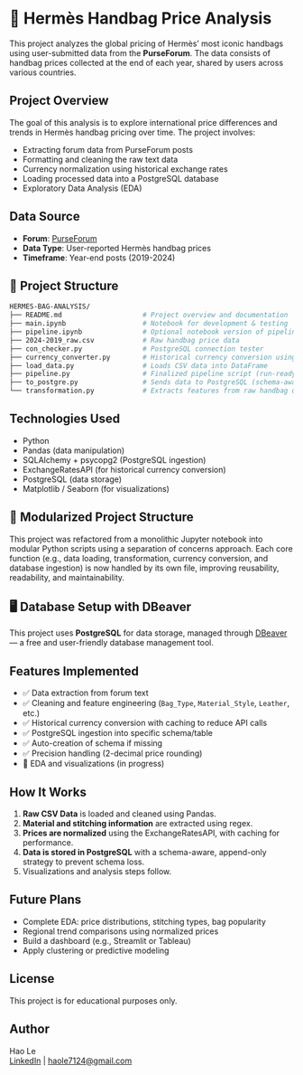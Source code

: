 # 👜 Hermès Handbag Price Analysis

This project analyzes the global pricing of Hermès’ most iconic handbags using user-submitted data from the **PurseForum**. The data consists of handbag prices collected at the end of each year, shared by users across various countries.

## Project Overview

The goal of this analysis is to explore international price differences and trends in Hermès handbag pricing over time. The project involves:

- Extracting forum data from PurseForum posts
- Formatting and cleaning the raw text data
- Currency normalization using historical exchange rates
- Loading processed data into a PostgreSQL database
- Exploratory Data Analysis (EDA)

## Data Source

- **Forum**: [PurseForum](https://forum.purseblog.com/)
- **Data Type**: User-reported Hermès handbag prices
- **Timeframe**: Year-end posts (2019-2024)

## 📁 Project Structure
```bash
HERMES-BAG-ANALYSIS/
├── README.md                    # Project overview and documentation
├── main.ipynb                   # Notebook for development & testing
├── pipeline.ipynb               # Optional notebook version of pipeline
├── 2024-2019_raw.csv            # Raw handbag price data
├── con_checker.py               # PostgreSQL connection tester
├── currency_converter.py        # Historical currency conversion using ExchangeRatesAPI
├── load_data.py                 # Loads CSV data into DataFrame
├── pipeline.py                  # Finalized pipeline script (run-ready)
├── to_postgre.py                # Sends data to PostgreSQL (schema-aware)
└── transformation.py            # Extracts features from raw handbag descriptions
```

## Technologies Used
- Python
- Pandas (data manipulation)
- SQLAlchemy + psycopg2 (PostgreSQL ingestion)
- ExchangeRatesAPI (for historical currency conversion)
- PostgreSQL (data storage)
- Matplotlib / Seaborn (for visualizations)

## 🧱 Modularized Project Structure

This project was refactored from a monolithic Jupyter notebook into modular Python scripts using a separation of concerns approach. Each core function (e.g., data loading, transformation, currency conversion, and database ingestion) is now handled by its own file, improving reusability, readability, and maintainability.

## 🖥️ Database Setup with DBeaver

This project uses **PostgreSQL** for data storage, managed through [DBeaver](https://dbeaver.io/) — a free and user-friendly database management tool.

## Features Implemented

- ✅ Data extraction from forum text
- ✅ Cleaning and feature engineering (`Bag_Type`, `Material_Style`, `Leather`, etc.)
- ✅ Historical currency conversion with caching to reduce API calls
- ✅ PostgreSQL ingestion into specific schema/table
- ✅ Auto-creation of schema if missing
- ✅ Precision handling (2-decimal price rounding)
- 🔄 EDA and visualizations (in progress)

## How It Works

1. **Raw CSV Data** is loaded and cleaned using Pandas.
2. **Material and stitching information** are extracted using regex.
3. **Prices are normalized** using the ExchangeRatesAPI, with caching for performance.
4. **Data is stored in PostgreSQL** with a schema-aware, append-only strategy to prevent schema loss.
5. Visualizations and analysis steps follow.

## Future Plans

- Complete EDA: price distributions, stitching types, bag popularity
- Regional trend comparisons using normalized prices
- Build a dashboard (e.g., Streamlit or Tableau)
- Apply clustering or predictive modeling

## License
This project is for educational purposes only.

## Author
Hao Le  
[LinkedIn](https://linkedin.com/in/haonle) | haole7124@gmail.com